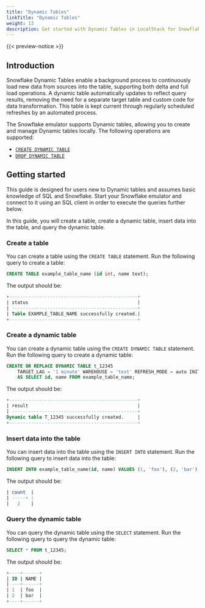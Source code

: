 ```yaml
---
title: "Dynamic Tables"
linkTitle: "Dynamic Tables"
weight: 13
description: Get started with Dynamic Tables in LocalStack for Snowflake
---
```


{{< preview-notice >}}

## Introduction

Snowflake Dynamic Tables enable a background process to continuously load new data from sources into the table, supporting both delta and full load operations. A dynamic table automatically updates to reflect query results, removing the need for a separate target table and custom code for data transformation. This table is kept current through regularly scheduled refreshes by an automated process.

The Snowflake emulator supports Dynamic tables, allowing you to create and manage Dynamic tables locally. The following operations are supported:

* [`CREATE DYNAMIC TABLE`](https://docs.snowflake.com/en/sql-reference/sql/create-dynamic-table)
* [`DROP DYNAMIC TABLE`](https://docs.snowflake.com/en/sql-reference/sql/drop-dynamic-table)

## Getting started

This guide is designed for users new to Dynamic tables and assumes basic knowledge of SQL and Snowflake. Start your Snowflake emulator and connect to it using an SQL client in order to execute the queries further below.

In this guide, you will create a table, create a dynamic table, insert data into the table, and query the dynamic table.

### Create a table

You can create a table using the `CREATE TABLE` statement. Run the following query to create a table:

```sql
CREATE TABLE example_table_name (id int, name text);
```

The output should be:

```sql
+-----------------------------------------------+ 
| status                                        |
| ----------------------------------------------+
| Table EXAMPLE_TABLE_NAME successfully created.|
+-----------------------------------------------+ 
```

### Create a dynamic table

You can create a dynamic table using the `CREATE DYNAMIC TABLE` statement. Run the following query to create a dynamic table:

```sql
CREATE OR REPLACE DYNAMIC TABLE t_12345
    TARGET_LAG = '1 minute' WAREHOUSE = 'test' REFRESH_MODE = auto INITIALIZE = on_create
    AS SELECT id, name FROM example_table_name;
```

The output should be:

```sql
+-----------------------------------------------+
| result                                        |
| ----------------------------------------------+
Dynamic table T_12345 successfully created.     |
+-----------------------------------------------+
```

### Insert data into the table

You can insert data into the table using the `INSERT INTO` statement. Run the following query to insert data into the table:

```sql
INSERT INTO example_table_name(id, name) VALUES (1, 'foo'), (2, 'bar');
```

The output should be:

```sql
| count  |
| -----+ |
|   2    |
```

### Query the dynamic table

You can query the dynamic table using the `SELECT` statement. Run the following query to query the dynamic table:

```sql
SELECT * FROM t_12345;
```

The output should be:

```sql
+----+------+
| ID | NAME |
| ---+------+
| 1  | foo  |
| 2  | bar  |
+----+------+
```
